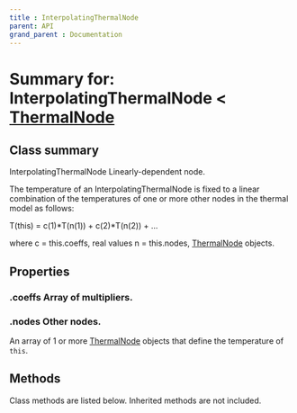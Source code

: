 ```yaml
---
title : InterpolatingThermalNode
parent: API
grand_parent : Documentation
---
```

# Summary for: **InterpolatingThermalNode**  < [ThermalNode](ThermalNode.html)

## Class summary

InterpolatingThermalNode Linearly-dependent node.

The temperature of an InterpolatingThermalNode is fixed to a linear
combination of the temperatures of one or more other nodes in the
thermal model as follows:

T(this) = c(1)*T(n(1)) + c(2)*T(n(2)) + ...

where
c = this.coeffs, real values
n = this.nodes, [ThermalNode](ThermalNode.html) objects.

## Properties

### .**coeffs** Array of multipliers.

### .**nodes** Other nodes.

An array of 1 or more [ThermalNode](ThermalNode.html) objects that define the
temperature of `this`.


## Methods

Class methods are listed below. Inherited methods are not included.


